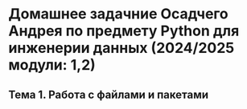 # Домашнее задачние Осадчего Андрея по предмету Python для инженерии данных (2024/2025 модули: 1,2)
## Тема 1. Работа с файлами и пакетами 
